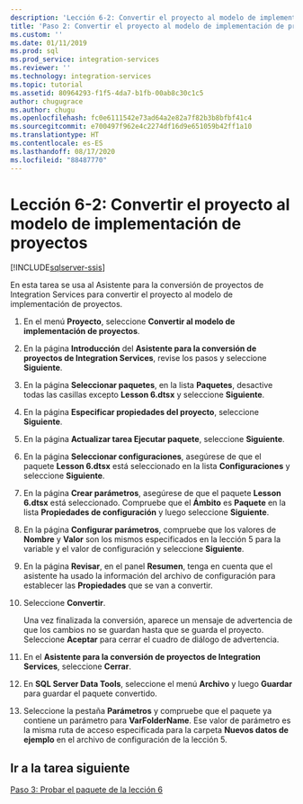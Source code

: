 ```yaml
---
description: 'Lección 6-2: Convertir el proyecto al modelo de implementación de proyectos'
title: 'Paso 2: Convertir el proyecto al modelo de implementación de proyectos | Microsoft Docs'
ms.custom: ''
ms.date: 01/11/2019
ms.prod: sql
ms.prod_service: integration-services
ms.reviewer: ''
ms.technology: integration-services
ms.topic: tutorial
ms.assetid: 80964293-f1f5-4da7-b1fb-00ab8c30c1c5
author: chugugrace
ms.author: chugu
ms.openlocfilehash: fc0e6111542e73ad64a2e82a7f82b3b8bfbf41c4
ms.sourcegitcommit: e700497f962e4c2274df16d9e651059b42ff1a10
ms.translationtype: HT
ms.contentlocale: es-ES
ms.lasthandoff: 08/17/2020
ms.locfileid: "88487770"
---
```

# <a name="lesson-6-2-convert-the-project-to-the-project-deployment-model"></a>Lección 6-2: Convertir el proyecto al modelo de implementación de proyectos

[!INCLUDE[sqlserver-ssis](../includes/applies-to-version/sqlserver-ssis.md)]



En esta tarea se usa al Asistente para la conversión de proyectos de Integration Services para convertir el proyecto al modelo de implementación de proyectos.  
  
1.  En el menú **Proyecto**, seleccione **Convertir al modelo de implementación de proyectos**.  
  
2.  En la página **Introducción** del **Asistente para la conversión de proyectos de Integration Services**, revise los pasos y seleccione **Siguiente**.  
  
3.  En la página **Seleccionar paquetes**, en la lista **Paquetes**, desactive todas las casillas excepto **Lesson 6.dtsx** y seleccione **Siguiente**.  
  
4.  En la página **Especificar propiedades del proyecto**, seleccione **Siguiente**.  
  
5.  En la página **Actualizar tarea Ejecutar paquete**, seleccione **Siguiente**.  
  
6.  En la página **Seleccionar configuraciones**, asegúrese de que el paquete **Lesson 6.dtsx** está seleccionado en la lista **Configuraciones** y seleccione **Siguiente**.  
  
7.  En la página **Crear parámetros**, asegúrese de que el paquete **Lesson 6.dtsx** está seleccionado.  Compruebe que el **Ámbito** es **Paquete** en la lista **Propiedades de configuración** y luego seleccione **Siguiente**.  
  
8.  En la página **Configurar parámetros**, compruebe que los valores de **Nombre** y **Valor** son los mismos especificados en la lección 5 para la variable y el valor de configuración y seleccione **Siguiente**.  
  
9. En la página **Revisar**, en el panel **Resumen**, tenga en cuenta que el asistente ha usado la información del archivo de configuración para establecer las **Propiedades** que se van a convertir.  
  
10. Seleccione **Convertir**.  
  
    Una vez finalizada la conversión, aparece un mensaje de advertencia de que los cambios no se guardan hasta que se guarda el proyecto. Seleccione **Aceptar** para cerrar el cuadro de diálogo de advertencia.  
  
11. En el **Asistente para la conversión de proyectos de Integration Services**, seleccione **Cerrar**.  
  
12. En **SQL Server Data Tools**, seleccione el menú **Archivo** y luego **Guardar** para guardar el paquete convertido.  
  
13. Seleccione la pestaña **Parámetros** y compruebe que el paquete ya contiene un parámetro para **VarFolderName**. Ese valor de parámetro es la misma ruta de acceso especificada para la carpeta **Nuevos datos de ejemplo** en el archivo de configuración de la lección 5.  
  
## <a name="go-to-next-task"></a>Ir a la tarea siguiente
[Paso 3: Probar el paquete de la lección 6](../integration-services/lesson-6-3-testing-the-lesson-6-package.md)  
  
  
  
